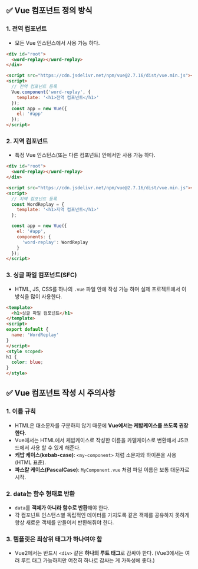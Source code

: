 
## ✅ Vue 컴포넌트 정의 방식

###  1. 전역 컴포넌트 
+ 모든 Vue 인스턴스에서 사용 가능 하다.
```html
<div id="root">
  <word-replay></word-replay>
</div>

<script src="https://cdn.jsdelivr.net/npm/vue@2.7.16/dist/vue.min.js"></script>
<script>
  // 전역 컴포넌트 등록
  Vue.component('word-replay', {
    template: '<h1>전역 컴포넌트</h1>'
  });
  const app = new Vue({
    el: '#app'
  });
</script>
```

###  2.  지역 컴포넌트 
+  특정 Vue 인스턴스(또는 다른 컴포넌트) 안에서만 사용 가능 하다.
```html
<div id="root">
  <word-replay></word-replay>
</div>

<script src="https://cdn.jsdelivr.net/npm/vue@2.7.16/dist/vue.min.js"></script>
<script>
  // 지역 컴포넌트 등록
  const WordReplay = {
    template: '<h1>지역 컴포넌트</h1>'
  };

  const app = new Vue({
    el: '#app',
    components: {
      'word-replay': WordReplay
    }
  });
</script>
```
###  3.  싱글 파일 컴포넌트(SFC)
+ HTML, JS, CSS를 하나의 `.vue` 파일 안에 작성 가능 하며 실제 프로젝트에서 이 방식을 많이 사용한다.
```html
<template>
  <h1>싱글 파일 컴포넌트</h1>
</template>
<script>
export default {
  name: 'WordReplay'
}
</script>
<style scoped>
h1 {
  color: blue;
}
</style>
```

## ✅ Vue 컴포넌트 작성 시 주의사항

### 1.  이름 규칙
+ HTML은 대소문자를 구분하지 않기 때문에 **Vue에서는 케밥케이스를 쓰도록 권장한다.**
+ Vue에서는 HTML에서 케밥케이스로 작성한 이름을 카멜케이스로 변환해서 JS코드에서 사용 할 수 있게 해준다.
+  **케밥 케이스(kebab-case)**: `<my-component>` 처럼 소문자와 하이픈을 사용 (HTML 표준).  
+  **파스칼 케이스(PascalCase)**: `MyComponent.vue` 처럼 파일 이름은 보통 대문자로 시작.

### 2. data는 함수 형태로 반환
+  `data`를 **객체가 아니라 함수로 반환**해야 한다.
+  각 컴포넌트 인스턴스별 독립적인 데이터를 가지도록 같은 객체를 공유하지 못하게 항상 새로운 객체를 만들어서 반환해줘야 한다.

### 3. 템플릿은 최상위 태그가 하나여야 함
+ Vue2에서는 반드시 `<div>` 같은 **하나의 루트 태그**로 감싸야 한다.
(Vue3에서는 여러 루트 태그 가능하지만 여전히 하나로 감싸는 게 가독성에 좋다.)